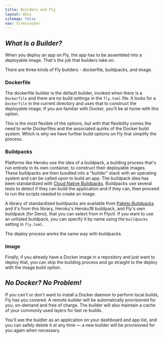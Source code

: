 ```yaml
---
title: Builders and Fly
layout: docs
sitemap: false
nav: firecracker
---
```


## _What Is a Builder?_

When you deploy an app on Fly, the app has to be assembled into a deployable image. That's the job that builders take on.

There are three kinds of Fly builders - dockerfile, buildpacks, and image.

### Dockerfile

The dockerfile builder is the default builder, invoked when there is a `Dockerfile` and there are no build settings in the `fly.toml` file. It looks for a `Dockerfile` in the current directory and uses that to construct the deployable image. If you are familiar with Docker, you'll be at home with this option.

This is the most flexible of the options, but with that flexibility comes the need to write Dockerfiles and the associated quirks of the Docker build system. Which is why we have further build options on Fly that simplify the process.

### Buildpacks

Platforms like Heroku use the idea of a buildpack, a building process that's run entirely in its own container, to construct their deployable images. These buildpacks are then bundled into a "builder" stack with an operating system and can be called upon to build an app. The buildpack idea has been standardized with [Cloud Native Buildpacks](https://buildpacks.io/). Buildpacks use several tests to detect if they can build the application and if they can, then proceed to run the scripts needed to create an image.

A library of standardized buildpacks are available from [Paketo Buildpacks](https://paketo.io/) and it's from this library, Heroku's Heroku18 buildpack, and Fly's own buildpack (for Deno), that you can select from in Flyctl. If you want to use an unlisted buildpack, you can specify it by name using the 
`buildpacks` setting in `fly.toml`.

The deploy process works the same way with buildpacks.

### Image

Finally, if you already have a Docker image in a repository and just want to deploy that, you can skip the building process and go straight to the deploy with the image build option.

## _No Docker? No Problem!_

If you can't or don't want to install a Docker daemon to perform local builds, Fly has you covered. A remote builder will be automatically provisioned for you, on-demand and free of charge. The builder will also maintain a cache of your commonly used layers for fast re-builds.

You'll see the buidler as an applicaiton on your dashboard and app list, and you can safely delete it at any time — a new builder will be provisioned for you again when necessary. 
